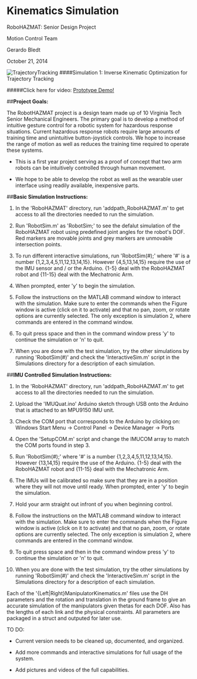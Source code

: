 Kinematics Simulation
=============
RoboHAZMAT: Senior Design Project

Motion Control Team

Gerardo Bledt

October 21, 2014

![TrajectoryTracking](https://cloud.githubusercontent.com/assets/7881351/5785804/5d4efbc6-9da9-11e4-8194-0d4c5896284d.png)
####Simulation 1: Inverse Kinematic Optimization for Trajectory Tracking


#####Click here for video: [Prototype Demo!](https://www.youtube.com/watch?v=7mTqpFiKheA&feature=youtu.be)

##**Project Goals:**

The RobotHAZMAT project is a design team made up of 10 Virginia Tech Senior Mechanical Engineers. The primary goal is to develop a method of intuitive gesture control for a robotic system for hazardous response situations. Current hazardous response robots require large amounts of training time and unintuitive button-joystick controls. We hope to increase the range of motion as well as reduces the training time required to operate these systems.

 - This is a first year project serving as a proof of concept that two arm robots can be intuitively controlled through human movement.

 - We hope to be able to develop the robot as well as the wearable user interface using readily available, inexpensive parts.


##**Basic Simulation Instructions:**

 1. In the 'RoboHAZMAT' directory, run 'addpath_RoboHAZMAT.m' to get access to all the directories needed to run the simulation.

 3. Run 'RobotSim.m' as 'RobotSim;' to see the defalut simulation of the RoboHAZMAT robot using predefined joint angles for the robot's DOF. Red markers are movable joints and grey markers are unmovable intersection points. 

 4. To run different interactive simulations, run 'RobotSim(#);' where '#' is a number {1,2,3,4,5,11,12,13,14,15}. However {4,5,13,14,15} require the use of the IMU sensor and / or the Arduino. {1-5} deal with the RoboHAZMAT robot and {11-15} deal with the Mechatronic Arm.

 5. When prompted, enter 'y' to begin the simulation.

 6. Follow the instructions on the MATLAB command window to interact with the simulation. Make sure to enter the commands when the Figure window is active (click on it to activate) and that no pan, zoom, or rotate options are currently selected. The only exception is simulation 2, where commands are entered in the command window.

 7. To quit press space and then in the command window press 'y' to continue the simulation or 'n' to quit.

 8. When you are done with the test simulation, try the other simulations by running 'RobotSim(#)' and check the 'InteractiveSim.m' script in the Simulations directory for a description of each simulation.


 ##**IMU Controlled Simulation Instructions:**
 
 1. In the 'RoboHAZMAT' directory, run 'addpath_RoboHAZMAT.m' to get access to all the directories needed to run the simulation.

 2. Upload the 'IMUQuat.ino' Arduino sketch through USB onto the Arduino that is attached to an MPU9150 IMU unit.

 3. Check the COM port that corresponds to the Arduino by clicking on: Windows Start Menu -> Control Panel -> Device Manager -> Ports

 4. Open the 'SetupCOM.m' script and change the IMUCOM array to match the COM ports found in step 3.

 5. Run 'RobotSim(#);' where '#' is a number {1,2,3,4,5,11,12,13,14,15}. However {13,14,15} require the use of the Arduino. {1-5} deal with the RoboHAZMAT robot and {11-15} deal with the Mechatronic Arm.
 
 6. The IMUs will be calibrated so make sure that they are in a position where they will not move until ready. When prompted, enter 'y' to begin the simulation.

 6. Hold your arm straight out infront of you when beginning control. 

 7. Follow the instructions on the MATLAB command window to interact with the simulation. Make sure to enter the commands when the Figure window is active (click on it to activate) and that no pan, zoom, or rotate options are currently selected. The only exception is simulation 2, where commands are entered in the command window.

 8. To quit press space and then in the command window press 'y' to continue the simulation or 'n' to quit.

 9. When you are done with the test simulation, try the other simulations by running 'RobotSim(#)' and check the 'InteractiveSim.m' script in the Simulations directory for a description of each simulation.


Each of the '{Left|Right}ManipulatorKinematics.m' files use the DH parameters and the rotation and translation in the ground frame to give an accurate simulation of the manipulators given thetas for each DOF. Also has the lengths of each link and the physical constraints. All parameters are packaged in a struct and outputed for later use.

 TO DO:

- Current version needs to be cleaned up, documented, and organized.

- Add more commands and interactive simulations for full usage of the system.

- Add pictures and videos of the full capabilities.
